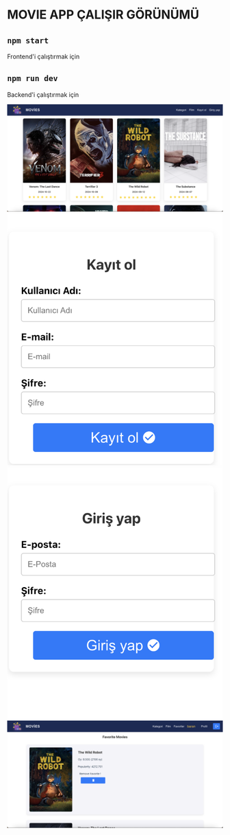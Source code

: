 # MOVIE APP ÇALIŞIR GÖRÜNÜMÜ

## `npm start`

Frontend'i çalıştırmak için

## `npm run dev`

Backend'i çalıştırmak için

![Ana Ekran](/client/public/images/resim1.png)
![Kullanıcı Kayıt Platformu](/client/public/images/resim2.png)
![Kullanıcı Giriş Platformu](/client/public/images/resim3.png)
![Giriş yapan kullanıcı, favoriler sekmesi](/client/public/images/resim4.png)